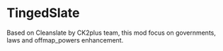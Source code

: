 # TingedSlate
Based on Cleanslate by CK2plus team, this mod focus on governments, laws and offmap_powers enhancement.
